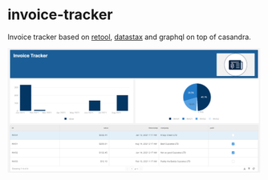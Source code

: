 # invoice-tracker
Invoice tracker based on [retool](https://retool.com/), [datastax](https://www.datastax.com/) and graphql on top of casandra.  

![Dashboard](./dashboard.png)


